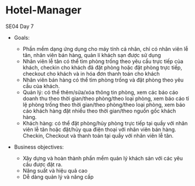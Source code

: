 # Hotel-Manager
SE04 Day 7

* Goals:

  - Phần mềm dạng ứng dụng cho máy tính cá nhân, chỉ có nhân viên lễ tân, nhân viên bán hàng, quản lí khách sạn được sử dụng
  - Nhân viên lễ tân có thể tìm phòng trống theo yêu cầu trực tiếp của khách, checkin cho khách đã đặt phòng hoặc đặt phòng trực tiếp, checkout cho khách và in hóa đơn thanh toán     cho khách
  - Nhân viên bán hàng có thể tìm phòng trống và đặt phòng theo yêu cầu của khách.
  - Quản lý: có thể thêm/sửa/xóa thông tin phòng, xem các báo cáo doanh thu theo thời gian/theo phòng/theo loại phòng, xem báo cáo tỉ lệ phòng trống theo thời gian/theo               phòng/theo loại phòng, xem báo cáo khách hàng đặt nhiều theo thời gian/theo nguồn gốc khách hàng.
  - Khách hàng: có thể đặt phòng/hủy phòng trực tiếp tại quầy với nhân viên lễ tân hoặc đặt/hủy qua điện thoại với nhân viên bán hàng. Checkin, Checkout và thanh toán tại quầy với     nhân viên lễ tân.

* Business objectives:

  - Xây dựng và hoàn thành phần mềm quản lý khách sản với các yêu cầu được đặt ra.
  - Năng suất và hiệu quả cao
  - Dễ dàng quản lý và nâng cấp
